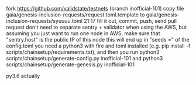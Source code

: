 fork https://github.com/validstate/testnets (branch inofficial-101)
copy file gaia/genesis-inclusion-requests/request.toml.template to gaia/genesis-inclusion-requests/syuuuu.toml
21:17
fill it out, commit, push, send pull request 
don't need to separate sentry + validator when using the AWS, but assuming you just want to run one node in AWS, make sure that "sentry.host" is the public IP of this node
this will end up in "seeds =" of the config.toml
you need a python3 with fire and toml installed (e.g. pip install -f scripts/chainsetup/requirements.txt), and then you run python3 scripts/chainsetup/generate-config.py inofficial-101 and python3 scripts/chainsetup/generate-genesis.py inofficial-101

py3.6 actually